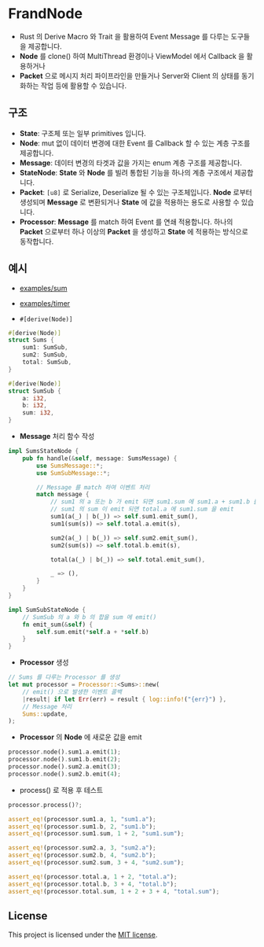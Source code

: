 # FrandNode

* Rust 의 Derive Macro 와 Trait 을 활용하여 Event Message 를 다루는 도구들을 제공합니다.
* **Node** 를 clone() 하여 MultiThread 환경이나 ViewModel 에서 Callback 을 활용하거나
* **Packet** 으로 메시지 처리 파이프라인을 만들거나 Server와 Client 의 상태를 동기화하는 작업 등에 활용할 수 있습니다.


## 구조

* **State**: 구조체 또는 일부 primitives 입니다.
* **Node**: mut 없이 데이터 변경에 대한 Event 를 Callback 할 수 있는 계층 구조를 제공합니다. 
* **Message**: 데이터 변경의 타겟과 값을 가지는 enum 계층 구조를 제공합니다.
* **StateNode**: **State** 와 **Node** 를 빌려 통합된 기능을 하나의 계층 구조에서 제공합니다.
* **Packet**: `[u8]` 로 Serialize, Deserialize 될 수 있는 구조체입니다. **Node** 로부터 생성되며 **Message** 로 변환되거나 **State** 에 값을 적용하는 용도로 사용할 수 있습니다.
* **Processor**: **Message** 를 match 하여 Event 를 연쇄 적용합니다. 하나의 **Packet** 으로부터 하나 이상의 **Packet** 을 생성하고 **State** 에 적용하는 방식으로 동작합니다.


## 예시 

* [examples/sum](https://github.com/frand-nano/frand-node/blob/main/examples/sum)
* [examples/timer](https://github.com/frand-nano/frand-node/blob/main/examples/timer)


* `#[derive(Node)]`
```rust
#[derive(Node)]
struct Sums {
    sum1: SumSub,
    sum2: SumSub,
    total: SumSub,
}

#[derive(Node)]
struct SumSub {
    a: i32,
    b: i32,
    sum: i32,
}
```

* **Message** 처리 함수 작성
```rust
impl SumsStateNode {
    pub fn handle(&self, message: SumsMessage) {
        use SumsMessage::*;
        use SumSubMessage::*;

        // Message 를 match 하여 이벤트 처리
        match message {
            // sum1 의 a 또는 b 가 emit 되면 sum1.sum 에 sum1.a + sum1.b 를 emit
            // sum1 의 sum 이 emit 되면 total.a 에 sum1.sum 을 emit
            sum1(a(_) | b(_)) => self.sum1.emit_sum(),
            sum1(sum(s)) => self.total.a.emit(s),

            sum2(a(_) | b(_)) => self.sum2.emit_sum(),
            sum2(sum(s)) => self.total.b.emit(s),

            total(a(_) | b(_)) => self.total.emit_sum(),

            _ => (),
        }
    }
}
```

```rust
impl SumSubStateNode {
    // SumSub 의 a 와 b 의 합을 sum 에 emit()
    fn emit_sum(&self) {
        self.sum.emit(*self.a + *self.b)
    }
}
```

* **Processor** 생성
```rust
// Sums 를 다루는 Processor 를 생성
let mut processor = Processor::<Sums>::new(
    // emit() 으로 발생한 이벤트 콜백
    |result| if let Err(err) = result { log::info!("{err}") }, 
    // Message 처리
    Sums::update,
);
```

* **Processor** 의 **Node** 에 새로운 값을 emit
```rust
processor.node().sum1.a.emit(1);
processor.node().sum1.b.emit(2);
processor.node().sum2.a.emit(3);
processor.node().sum2.b.emit(4);
```

* process() 로 적용 후 테스트
```rust
processor.process()?;

assert_eq!(processor.sum1.a, 1, "sum1.a");
assert_eq!(processor.sum1.b, 2, "sum1.b");
assert_eq!(processor.sum1.sum, 1 + 2, "sum1.sum");

assert_eq!(processor.sum2.a, 3, "sum2.a");
assert_eq!(processor.sum2.b, 4, "sum2.b");
assert_eq!(processor.sum2.sum, 3 + 4, "sum2.sum");

assert_eq!(processor.total.a, 1 + 2, "total.a");
assert_eq!(processor.total.b, 3 + 4, "total.b");
assert_eq!(processor.total.sum, 1 + 2 + 3 + 4, "total.sum");
```


## License

This project is licensed under the [MIT license].

[MIT license]: https://github.com/frand-nano/frand-node/blob/main/LICENSE
